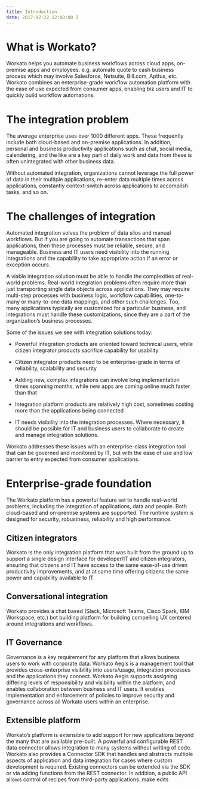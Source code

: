 ```yaml
---
title: Introduction
date: 2017-02-22 12:00:00 Z
---
```


# What is Workato?
Workato helps you automate business workflows across cloud apps, on-premise apps and employees. e.g. automate quote to cash business process which may involve Salesforce, Netsuite, Bill.com, Apttus, etc. Workato combines an enterprise-grade workflow automation platform with the ease of use expected from consumer apps, enabling biz users and IT to quickly build workflow automations.

# The integration problem
The average enterprise uses over 1000 different apps. These frequently include both cloud-based and on-premise applications. In addition, personal and business productivity applications such as chat, social media, calendering, and the like are a key part of daily work and data from these is often unintegrated with other business data.

Without automated integration, organizations cannot leverage the full power of data in their multiple applications, re-enter data multiple times across applications, constantly context-switch across applications to accomplish tasks, and so on.

# The challenges of integration
Automated integration solves the problem of data silos and manual workflows. But if you are going to automate transactions that span applications, then these processes must be reliable, secure, and manageable. Business and IT users need visibility into the running integrations and the capability to take appropriate action if an error or exception occurs.

A viable integration solution must be able to handle the complexities of real-world problems. Real-world integration problems often require more than just transporting single data objects across applications. They may require multi-step processes with business logic, workflow capabilities, one-to-many or many-to-one data mappings, and other such challenges. Too, many applications typically are customized for a particular business, and integrations must handle these customizations, since they are a part of the organization’s business processes.

Some of the issues we see with integration solutions today:

- Powerful integration products are oriented toward technical users, while citizen integrator products sacrifice capability for usability

- Citizen integrator products need to be enterprise-grade in terms of reliability, scalability and security

- Adding new, complex integrations can involve long implementation times spanning months, while new apps are coming online much faster than that

- Integration platform products are relatively high cost, sometimes costing more than the applications being connected

- IT needs visibility into the integration processes. Where necessary, it should be possible for IT and business users to collaborate to create and manage integration solutions.

Workato addresses these issues with an enterprise-class integration tool that can be governed and monitored by IT, but with the ease of use and low barrier to entry expected from consumer applications.

# Enterprise-grade foundation
The Workato platform has a powerful feature set to handle real-world problems, including the integration of applications, data and people. Both cloud-based and on-premise systems are supported. The runtime system is designed for security, robustness, reliability and high performance.

## Citizen integrators
Workato is the only integration platform that was built from the ground up to support a single design interface for developer/IT and citizen integrators, ensuring that citizens and IT have access to the same ease-of-use driven productivity improvements, and at at same time offering citizens the same power and capability available to IT.

## Conversational integration
Workato provides a chat based (Slack, Microsoft Teams, Cisco Spark, IBM Workspace, etc.) bot building platform for building compelling UX centered around integrations and workflows.

## IT Governance
Governance is a key requirement for any platform that allows business users to work with corporate data. Workato Aegis is a management tool that provides cross-enterprise visibility into users/usage, integration processes and the applications they connect. Workato Aegis supports assigning differing levels of responsibility and visibility within the platform, and enables collaboration between business and IT users. It enables implementation and enforcement of policies to improve security and governance across all Workato users within an enterprise.

## Extensible platform
Workato’s platform is extensible to add support for new applications beyond the many that are available pre-built. A powerful and configurable REST data connector allows integration to many systems without writing of code. Workato also provides a Connector SDK that handles and abstracts multiple aspects of application and data integration for cases where custom development is required. Existing connectors can be extended via the SDK or via adding functions from the REST connector. In addition, a public API allows control of recipes from third-party applications.
make edits
